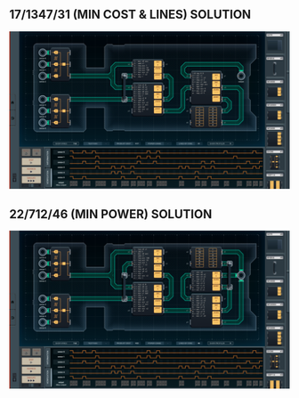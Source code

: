 17/1347/31 (MIN COST & LINES) SOLUTION
--------------------------------------

![screenshot0](https://github.com/shiawasenahikari/Shenzhen-IO-Solutions/blob/master/039-brain-computer-interface/screenshot0.png)

22/712/46 (MIN POWER) SOLUTION
------------------------------

![screenshot1](https://github.com/shiawasenahikari/Shenzhen-IO-Solutions/blob/master/039-brain-computer-interface/screenshot1.png)
